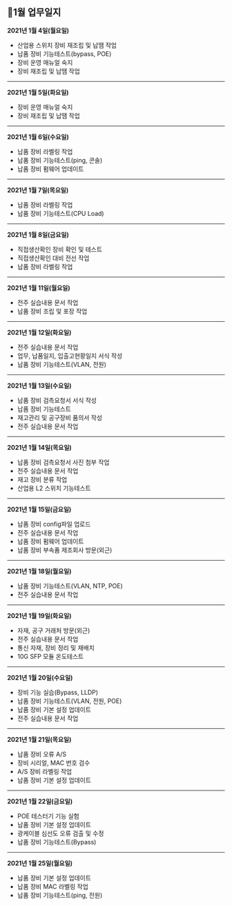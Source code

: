## 📅1월 업무일지


**2021년 1월 4일(월요일)**

* 산업용 스위치 장비 재조립 및 납땜 작업 
* 납품 장비 기능테스트(bypass, POE)
* 장비 운영 매뉴얼 숙지
* 장비 재조립 및 납땜 작업

- - -
**2021년 1월 5일(화요일)**

* 장비 운영 매뉴얼 숙지
* 장비 재조립 및 납땜 작업

- - -
**2021년 1월 6일(수요일)**

* 납품 장비 라벨링 작업
* 납품 장비 기능테스트(ping, 콘솔)
* 납품 장비 펌웨어 업데이트


- - -
**2021년 1월 7일(목요일)**

* 납품 장비 라벨링 작업
* 납품 장비 기능테스트(CPU Load)


- - -
**2021년 1월 8일(금요일)**

* 직접생산확인 장비 확인 및 테스트
* 직접생산확인 대비 전선 작업
* 납품 장비 라벨링 작업


- - -
**2021년 1월 11일(월요일)**

* 전주 실습내용 문서 작업
* 납품 장비 조립 및 포장 작업


- - -
**2021년 1월 12일(화요일)**

* 전주 실습내용 문서 작업
* 업무, 납품일지, 입출고현황일지 서식 작성
* 납품 장비 기능테스트(VLAN, 전원)


- - -
**2021년 1월 13일(수요일)**

* 납품 장비 검측요청서 서식 작성
* 납품 장비 기능테스트
* 재고관리 및 공구장비 품의서 작성
* 전주 실습내용 문서 작업


- - -
**2021년 1월 14일(목요일)**

* 납품 장비 검측요청서 사진 첨부 작업
* 전주 실습내용 문서 작업
* 재고 장비 분류 작업
* 산업용 L2 스위치 기능테스트


- - -
**2021년 1월 15일(금요일)**

* 납품 장비 config파일 업로드
* 전주 실습내용 문서 작업
* 납품 장비 펌웨어 업데이트
* 납품 장비 부속품 제조회사 방문(외근)


- - -
**2021년 1월 18일(월요일)**

* 납품 장비 기능테스트(VLAN, NTP, POE)
* 전주 실습내용 문서 작업


- - -
**2021년 1월 19일(화요일)**

* 자재, 공구 거래처 방문(외근)
* 전주 실습내용 문서 작업
* 통신 자재, 장비 정리 및 재배치
* 10G SFP 모듈 온도테스트


- - -
**2021년 1월 20일(수요일)**

* 장비 기능 실습(Bypass, LLDP)
* 납품 장비 기능테스트(VLAN, 전원, POE)
* 납품 장비 기본 설정 업데이트
* 전주 실습내용 문서 작업


- - -
**2021년 1월 21일(목요일)**

* 납품 장비 오류 A/S
* 장비 시리얼, MAC 번호 검수
* A/S 장비 라벨링 작업
* 납품 장비 기본 설정 업데이트


- - -
**2021년 1월 22일(금요일)**

* POE 테스터기 기능 실험 
* 납품 장비 기본 설정 업데이트
* 광케이블 심선도 오류 검출 및 수정
* 납품 장비 기능테스트(Bypass)


- - -
**2021년 1월 25일(월요일)**

* 납품 장비 기본 설정 업데이트
* 납품 장비 MAC 라벨링 작업
* 납품 장비 기능테스트(ping, 전원)
